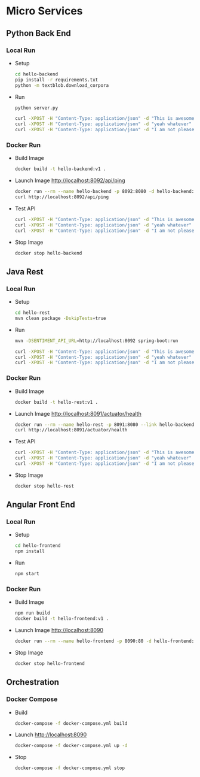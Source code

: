 # Micro Services

## Python Back End

### Local Run

* Setup
    ```bash
    cd hello-backend
    pip install -r requirements.txt
    python -m textblob.download_corpora
    ```
* Run
    ```bash
    python server.py
 
    curl -XPOST -H "Content-Type: application/json" -d "This is awesome" http://localhost:8080/api/textblob
    curl -XPOST -H "Content-Type: application/json" -d "yeah whatever" http://localhost:8080/api/textblob
    curl -XPOST -H "Content-Type: application/json" -d "I am not pleased" http://localhost:8080/api/textblob
    ```
### Docker Run

* Build Image
    ```bash
    docker build -t hello-backend:v1 .
    ```
* Launch Image [http://localhost:8092/api/ping](http://localhost:8092/api/ping)
    ```bash
    docker run --rm --name hello-backend -p 8092:8080 -d hello-backend:v1
    curl http://localhost:8092/api/ping
    ```
* Test API
    ```bash
    curl -XPOST -H "Content-Type: application/json" -d "This is awesome" http://localhost:8092/api/textblob
    curl -XPOST -H "Content-Type: application/json" -d "yeah whatever" http://localhost:8092/api/textblob
    curl -XPOST -H "Content-Type: application/json" -d "I am not pleased" http://localhost:8092/api/textblob
    ```
* Stop Image
    ```bash
    docker stop hello-backend
    ```

## Java Rest

### Local Run

* Setup
    ```bash
    cd hello-rest
    mvn clean package -DskipTests=true
    ```
* Run
    ```bash
    mvn -DSENTIMENT_API_URL=http://localhost:8092 spring-boot:run
 
    curl -XPOST -H "Content-Type: application/json" -d "This is awesome" http://localhost:8080/api/sentiment-analyze
    curl -XPOST -H "Content-Type: application/json" -d "yeah whatever" http://localhost:8080/api/sentiment-analyze
    curl -XPOST -H "Content-Type: application/json" -d "I am not pleased" http://localhost:8080/api/sentiment-analyze
    ```
### Docker Run

* Build Image
    ```bash
    docker build -t hello-rest:v1 .
    ```
* Launch Image [http://localhost:8091/actuator/health](http://localhost:8091/actuator/health)
    ```bash
    docker run --rm --name hello-rest -p 8091:8080 --link hello-backend -d hello-rest:v1
    curl http://localhost:8091/actuator/health
    ```
* Test API
    ```bash
    curl -XPOST -H "Content-Type: application/json" -d "This is awesome" http://localhost:8091/api/sentiment-analyze
    curl -XPOST -H "Content-Type: application/json" -d "yeah whatever" http://localhost:8091/api/sentiment-analyze
    curl -XPOST -H "Content-Type: application/json" -d "I am not pleased" http://localhost:8091/api/sentiment-analyze
    ```
* Stop Image
    ```bash
    docker stop hello-rest
    ```

## Angular Front End

### Local Run

* Setup
    ```bash
    cd hello-frontend
    npm install
    ```
* Run
    ```bash
    npm start
    ```
### Docker Run

* Build Image
    ```bash
    npm run build
    docker build -t hello-frontend:v1 .
    ```
* Launch Image [http://localhost:8090](http://localhost:8090)
    ```bash
    docker run --rm --name hello-frontend -p 8090:80 -d hello-frontend:v1
    ```
* Stop Image
    ```bash
    docker stop hello-frontend
    ```

## Orchestration

### Docker Compose

* Build
    ```bash
    docker-compose -f docker-compose.yml build
    ```
* Launch [http://localhost:8090](http://localhost:8090)
    ```bash
    docker-compose -f docker-compose.yml up -d
    ```
* Stop
    ```bash
    docker-compose -f docker-compose.yml stop
    ```

